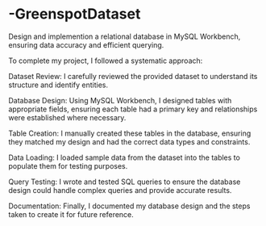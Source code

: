 # -GreenspotDataset
Design and implemention a relational database in MySQL Workbench, ensuring data accuracy and efficient querying.

To complete my project, I followed a systematic approach:

Dataset Review: I carefully reviewed the provided dataset to understand its structure and identify entities.

Database Design: Using MySQL Workbench, I designed tables with appropriate fields, ensuring each table had a primary key and relationships were established where necessary.

Table Creation: I manually created these tables in the database, ensuring they matched my design and had the correct data types and constraints.

Data Loading: I loaded sample data from the dataset into the tables to populate them for testing purposes.

Query Testing: I wrote and tested SQL queries to ensure the database design could handle complex queries and provide accurate results.

Documentation: Finally, I documented my database design and the steps taken to create it for future reference.
